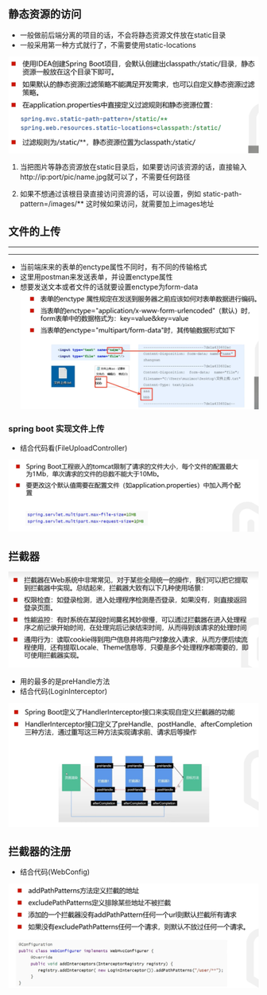 ## 静态资源的访问
* 一般做前后端分离的项目的话，不会将静态资源文件放在static目录 
* 一般采用第一种方式就行了，不需要使用static-locations

![img.png](screenshot/img_20.png)

1. 当把图片等静态资源放在static目录后，如果要访问该资源的话，直接输入
  http://ip:port/pic/name.jpg就可以了，不需要任何路径

2. 如果不想通过该根目录直接访问资源的话，可以设置，例如
static-path-pattern=/images/**
这时候如果访问，就需要加上images地址

## 文件的上传

---
___
* 当前端床来的表单的enctype属性不同时，有不同的传输格式
* 这里用postman来发送表单，并设置enctype属性
* 想要发送文本或者文件的话就要设置enctype为form-data
![img.png](img.png)





### spring boot 实现文件上传
* 结合代码看(FileUploadController)

![img_1.png](img_1.png)


## 拦截器

![img_2.png](img_2.png)

* 用的最多的是preHandle方法
* 结合代码(LoginInterceptor)

![img_3.png](img_3.png)

## 拦截器的注册
* 结合代码(WebConfig)

![img_4.png](img_4.png)
